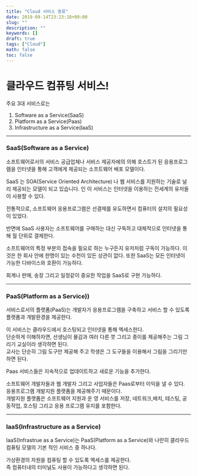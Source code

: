 ```yaml
---
title: "Cloud 서비스 종류"
date: 2019-09-14T23:23:18+09:00
slug: ""
description: ""
keywords: []
draft: true
tags: ["Cloud"]
math: false
toc: false
---
```


# 클라우드 컴퓨팅 서비스! 
주요 3대 서비스로는
1. Software as a Service(SaaS)
2. Platform as a Service(Paas)
3. Infrastructure as a Service(IaaS)

***
### SaaS(Software as a Service)
소프트웨어로서의 서비스
공급업체나 서비스 제공자에의 의해 호스트가 된 응용프로그램을 인터넷을 통해 고객에게 제공되는 소프트웨어 배포 모델이다.  

SaaS 는 SOA(Service Oriented Architecture) 나 웹 서비스를 지원하는 기술로 널리 제공되는 모델이 되고 있습니다. 인 이 서비스는 인터넷을 이용하는 전세계의 유저들이 사용할 수 있다.  

전통적으로, 소프트웨어 응용프로그램은 선결제를 유도하면서 컴퓨터의 설치의 필요성이 있었다. 

반면에 SaaS 사용자는 소프트웨어를 구매하는 대신 구독하고 대체적으로 인터넷을 통해 월 단위로 결제한다.  

소프트웨어의 특정 부분의 접속을 필요로 하는 누구든지 유저처럼 구독이 가능하다. 이것은 한 회사 안에 한명이 있는 수천이 있든 상관이 없다. 또한 SaaS는 모든 인터넷이 가능한 디바이스와 호환이 가능하다.  

회계나 판매, 송장 그리고 일정같이 중요한 작업을 SaaS로 구현 가능하다.  


---------

### PaaS(Platform as a Service))
서비스로서의 플랫폼(PaaS)는 개발자가 응용프로그램을 구축하고 서비스 할 수 있도록 플랫폼과 개발환경을 제공한다.  

이 서비스는 클라우드에서 호스팅되고 인터넷을 통해 엑세스한다. \
단순하게 이해하자면, 선생님이 물감과 여러 다른 붓 그리고 종이를 제공해주는 그림 그리기 교실이라 생각하면 된다. \
교사는 단순히 그림 도구만 제공해 주고 학생은 그 도구들을 이용해서 그림을 그리기만 하면 된다.

Paas 서비스들은 지속적으로 업데이트하고 새로운 기능을 추가한다.  

소프트웨어 개발자들과 웹 개발자 그리고 사업자들은 Paas로부터 이익을 낼 수 있다.  
응용프로그램 개발지원 플랫폼을 제공해주기 때문이다. \
개발지원 플랫폼은 소프트웨어 지원과 운 영 서비스를 저장, 네트워크,배치, 테스팅, 공동작업, 호스팅 그리고 응용 프로그램 유지를 포함한다.   

***

### IaaS(Infrastructure as a Service)
IaaS(Infrastrue as a Service)는 PaaS(Platform as a Service)와 나란히 클라우드 컴퓨팅 모델의 기본 적인 서비스 중 하나다. 

가상환경의 자원을 컴퓨팅 할 수 있도록 엑세스를 제공한다.  
즉 컴퓨터내의 터미널도 사용이 가능하다고 생각하면 된다.
